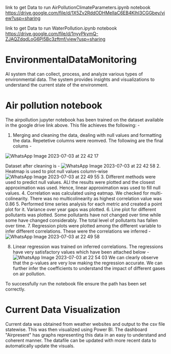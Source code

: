 link to get Data to run AirPollutionClimateParameters.ipynb notebook 
https://drive.google.com/file/d/1X5Zv2RddODHMelIaC6EB4KlhI3CGGbey/view?usp=sharing

link to get Data to run WaterPollution.ipynb notebook 
https://drive.google.com/file/d/1nyyPkymQ-ZJAQZdqdLoG6Pl5Bc3zftmf/view?usp=sharing

# EnvironmentalDataMonitoring
AI system that can collect, process, and analyze various types of environmental data. The system provides insights and visualizations to understand the current state of the environment.

# Air pollution notebook
The airpollution jupyter notebook has been trained on the dataset available in the google drive link above. This file achieves the following: -
1. Merging and cleaning the data, dealing with null values and formatting the data. Repetetive columns were reomved. The following are the final colums - 


![WhatsApp Image 2023-07-03 at 22 42 17](https://github.com/RuchaWete/EnvironmentalDataMonitoring/assets/77842772/f7d118c1-ef6d-4bd7-89f6-a5d36dfe042b)

Dataset after cleaning is - 
![WhatsApp Image 2023-07-03 at 22 42 58](https://github.com/RuchaWete/EnvironmentalDataMonitoring/assets/77842772/4f08fa18-4470-44fe-a934-e036e79ecb7f)
2. Heatmap is used to plot null values column-wise
![WhatsApp Image 2023-07-03 at 22 49 55](https://github.com/RuchaWete/EnvironmentalDataMonitoring/assets/77842772/5f2728bd-58db-4adc-a0e4-afde8591cef9)
3. Different methods were used to predict null values. ALl the results were plotted and the closest approximation was used. Hence, linear approximation was used to fill null values. 
4. Correlation was calculated using eatmap. We checked for multi-colinearity. There was no multicolinearity as highest correlation value was 0.86
5. Performed time series analysis for each metric and created a point plot for it. Variance over year gaps was plotted.
6. Line plot for different pollutants was plotted. Some pollutants have not changed over time while some have changed considerably. The total level of pollutants has fallen over time.
7. Regression plots were plotted among the different variable to infer different correlations. These were the correlations we inferred - 
![WhatsApp Image 2023-07-03 at 22 49 58](https://github.com/RuchaWete/EnvironmentalDataMonitoring/assets/77842772/7a83a496-ee61-41fe-bd61-41f41b8ef0ba)

8. Linear regression was trained on inferred correlations. The regressions have very satisfactory values which have been attached below - 
![WhatsApp Image 2023-07-03 at 22 54 03](https://github.com/RuchaWete/EnvironmentalDataMonitoring/assets/77842772/d6b65864-fc1d-42c9-8ed5-3e99cd489f04)
We can clearly observe that the p-values are very low making the regression accurate. We can further infer the coefficients to understand the impact of different gases on air pollution.

To successfully run the notebook file ensure the path has been set correctly.


# Current Data Visualization
Current data was obtained from weather websites and output to the csv file statewise. This was then visualized using Power BI. The dashboard "Airpresent" has graphs representing this data in an easy to understand and coherent manner. The datafile can be updated with more recent data to automatically update the visuals.



